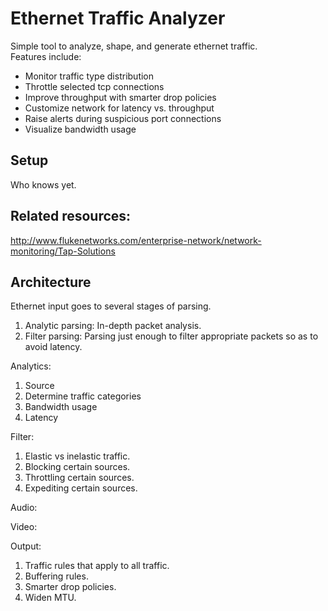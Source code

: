 # Ethernet Traffic Analyzer

Simple tool to analyze, shape, and generate ethernet traffic. <br/>
Features include:
* Monitor traffic type distribution
* Throttle selected tcp connections
* Improve throughput with smarter drop policies
* Customize network for latency vs. throughput
* Raise alerts during suspicious port connections
* Visualize bandwidth usage

## Setup

Who knows yet.

## Related resources:

http://www.flukenetworks.com/enterprise-network/network-monitoring/Tap-Solutions

## Architecture

Ethernet input goes to several stages of parsing.
1. Analytic parsing: In-depth packet analysis.
2. Filter parsing: Parsing just enough to filter appropriate packets so as to avoid latency.

Analytics:
1. Source
2. Determine traffic categories
3. Bandwidth usage
4. Latency

Filter:
1. Elastic vs inelastic traffic.
2. Blocking certain sources.
3. Throttling certain sources.
4. Expediting certain sources.

Audio:

Video:

Output:
1. Traffic rules that apply to all traffic.
2. Buffering rules.
3. Smarter drop policies.
4. Widen MTU.
